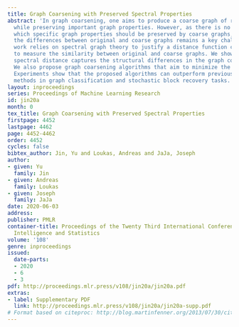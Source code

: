 ```yaml
---
title: Graph Coarsening with Preserved Spectral Properties
abstract: 'In graph coarsening, one aims to produce a coarse graph of reduced size
  while preserving important graph properties. However, as there is no consensus on
  which specific graph properties should be preserved by coarse graphs, measuring
  the differences between original and coarse graphs remains a key challenge. This
  work relies on spectral graph theory to justify a distance function constructed
  to measure the similarity between original and coarse graphs. We show that the proposed
  spectral distance captures the structural differences in the graph coarsening process.
  We also propose graph coarsening algorithms that aim to minimize the spectral distance.
  Experiments show that the proposed algorithms can outperform previous graph coarsening
  methods in graph classification and stochastic block recovery tasks. '
layout: inproceedings
series: Proceedings of Machine Learning Research
id: jin20a
month: 0
tex_title: Graph Coarsening with Preserved Spectral Properties
firstpage: 4452
lastpage: 4462
page: 4452-4462
order: 4452
cycles: false
bibtex_author: Jin, Yu and Loukas, Andreas and JaJa, Joseph
author:
- given: Yu
  family: Jin
- given: Andreas
  family: Loukas
- given: Joseph
  family: JaJa
date: 2020-06-03
address: 
publisher: PMLR
container-title: Proceedings of the Twenty Third International Conference on Artificial
  Intelligence and Statistics
volume: '108'
genre: inproceedings
issued:
  date-parts:
  - 2020
  - 6
  - 3
pdf: http://proceedings.mlr.press/v108/jin20a/jin20a.pdf
extras:
- label: Supplementary PDF
  link: http://proceedings.mlr.press/v108/jin20a/jin20a-supp.pdf
# Format based on citeproc: http://blog.martinfenner.org/2013/07/30/citeproc-yaml-for-bibliographies/
---
```

